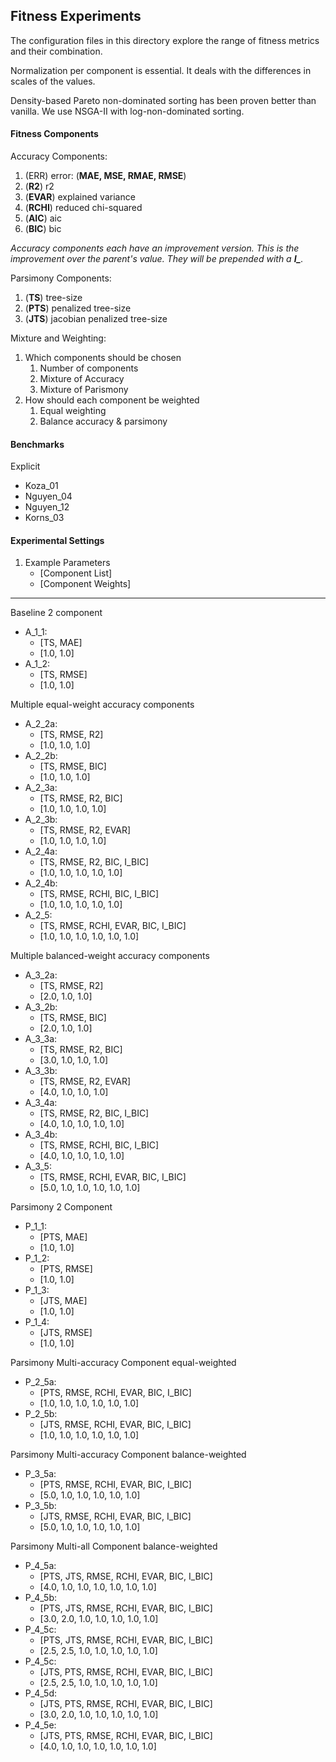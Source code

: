 Fitness Experiments
-------------------

The configuration files in this directory
explore the range of fitness metrics
and their combination.

Normalization per component is essential.
It deals with the differences in scales of the values.

Density-based Pareto non-dominated sorting 
has been proven better than vanilla.
We use NSGA-II with log-non-dominated sorting.


#### Fitness Components

Accuracy Components:

1. (ERR) error: (**MAE, MSE, RMAE, RMSE**)
1. (**R2**) r2
1. (**EVAR**) explained variance
1. (**RCHI**) reduced chi-squared
1. (**AIC**) aic
1. (**BIC**) bic

*Accuracy components each have an improvement version.
This is the improvement over the parent's value.
They will be prepended with a **I_**.*

Parsimony Components:

1. (**TS**)   tree-size 
1. (**PTS**)  penalized tree-size
1. (**JTS**)  jacobian penalized tree-size


Mixture and Weighting:

1. Which components should be chosen
    1. Number of components
    1. Mixture of Accuracy
    1. Mixture of Parismony
1. How should each component be weighted
    1. Equal weighting
    1. Balance accuracy & parsimony


#### Benchmarks

Explicit

- Koza_01
- Nguyen_04
- Nguyen_12
- Korns_03



#### Experimental Settings

1. Example Parameters
    - [Component List]
    - [Component Weights]

------

Baseline 2 component

- A_1_1:
    - [TS, MAE]
    - [1.0, 1.0]
- A_1_2:
    - [TS, RMSE]
    - [1.0, 1.0]

Multiple equal-weight accuracy components

- A_2_2a:
    - [TS, RMSE, R2]
    - [1.0, 1.0, 1.0]
- A_2_2b:
    - [TS, RMSE, BIC]
    - [1.0, 1.0, 1.0]
- A_2_3a:
    - [TS, RMSE, R2, BIC]
    - [1.0, 1.0, 1.0, 1.0]
- A_2_3b:
    - [TS, RMSE, R2, EVAR]
    - [1.0, 1.0, 1.0, 1.0]
- A_2_4a:
    - [TS, RMSE, R2, BIC, I_BIC]
    - [1.0, 1.0, 1.0, 1.0, 1.0]
- A_2_4b:
    - [TS, RMSE, RCHI, BIC, I_BIC]
    - [1.0, 1.0, 1.0, 1.0, 1.0]
- A_2_5:
    - [TS, RMSE, RCHI, EVAR, BIC, I_BIC]
    - [1.0, 1.0, 1.0, 1.0, 1.0, 1.0]


Multiple balanced-weight accuracy components

- A_3_2a:
    - [TS, RMSE, R2]
    - [2.0, 1.0, 1.0]
- A_3_2b:
    - [TS, RMSE, BIC]
    - [2.0, 1.0, 1.0]
- A_3_3a:
    - [TS, RMSE, R2, BIC]
    - [3.0, 1.0, 1.0, 1.0]
- A_3_3b:
    - [TS, RMSE, R2, EVAR]
    - [4.0, 1.0, 1.0, 1.0]
- A_3_4a:
    - [TS, RMSE, R2, BIC, I_BIC]
    - [4.0, 1.0, 1.0, 1.0, 1.0]
- A_3_4b:
    - [TS, RMSE, RCHI, BIC, I_BIC]
    - [4.0, 1.0, 1.0, 1.0, 1.0]
- A_3_5:
    - [TS, RMSE, RCHI, EVAR, BIC, I_BIC]
    - [5.0, 1.0, 1.0, 1.0, 1.0, 1.0]







Parsimony 2 Component

- P_1_1:
    - [PTS, MAE]
    - [1.0, 1.0]
- P_1_2:
    - [PTS, RMSE]
    - [1.0, 1.0]
- P_1_3:
    - [JTS, MAE]
    - [1.0, 1.0]
- P_1_4:
    - [JTS, RMSE]
    - [1.0, 1.0]


Parsimony Multi-accuracy Component equal-weighted

- P_2_5a:
    - [PTS, RMSE, RCHI, EVAR, BIC, I_BIC]
    - [1.0, 1.0, 1.0, 1.0, 1.0, 1.0]
- P_2_5b:
    - [JTS, RMSE, RCHI, EVAR, BIC, I_BIC]
    - [1.0, 1.0, 1.0, 1.0, 1.0, 1.0]


Parsimony Multi-accuracy Component balance-weighted

- P_3_5a:
    - [PTS, RMSE, RCHI, EVAR, BIC, I_BIC]
    - [5.0, 1.0, 1.0, 1.0, 1.0, 1.0]
- P_3_5b:
    - [JTS, RMSE, RCHI, EVAR, BIC, I_BIC]
    - [5.0, 1.0, 1.0, 1.0, 1.0, 1.0]


Parsimony Multi-all Component balance-weighted

- P_4_5a:
    - [PTS, JTS, RMSE, RCHI, EVAR, BIC, I_BIC]
    - [4.0, 1.0, 1.0, 1.0, 1.0, 1.0, 1.0]
- P_4_5b:
    - [PTS, JTS, RMSE, RCHI, EVAR, BIC, I_BIC]
    - [3.0, 2.0, 1.0, 1.0, 1.0, 1.0, 1.0]
- P_4_5c:
    - [PTS, JTS, RMSE, RCHI, EVAR, BIC, I_BIC]
    - [2.5, 2.5, 1.0, 1.0, 1.0, 1.0, 1.0]
- P_4_5c:
    - [JTS, PTS, RMSE, RCHI, EVAR, BIC, I_BIC]
    - [2.5, 2.5, 1.0, 1.0, 1.0, 1.0, 1.0]
- P_4_5d:
    - [JTS, PTS, RMSE, RCHI, EVAR, BIC, I_BIC]
    - [3.0, 2.0, 1.0, 1.0, 1.0, 1.0, 1.0]
- P_4_5e:
    - [JTS, PTS, RMSE, RCHI, EVAR, BIC, I_BIC]
    - [4.0, 1.0, 1.0, 1.0, 1.0, 1.0, 1.0]







